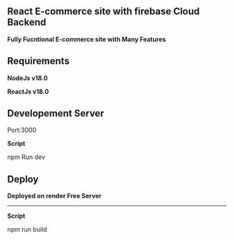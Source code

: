 ## React E-commerce site with firebase Cloud Backend

**Fully Fucntional E-commerce site with Many Features**

## Requirements

**NodeJs v18.0**

**ReactJs v18.0**

## Developement Server

Port:3000

**Script**

npm Run dev

## Deploy

**Deployed on render Free Server**

---

**Script**

npm run build
